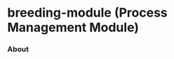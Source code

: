 breeding-module (Process Management Module)
===========================================

### About ###
